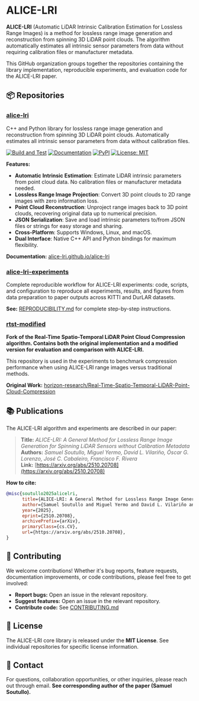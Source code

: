 # ALICE-LRI

**ALICE-LRI** (Automatic LiDAR Intrinsic Calibration Estimation for Lossless Range Images) is a method for lossless range image generation and reconstruction from spinning 3D LiDAR point clouds. The algorithm automatically estimates all intrinsic sensor parameters from data without requiring calibration files or manufacturer metadata.

This GitHub organization groups together the repositories containing the library implementation, reproducible experiments, and evaluation code for the ALICE-LRI paper.

## 📦 Repositories

### [alice-lri](https://github.com/alice-lri/alice-lri)
C++ and Python library for lossless range image generation and reconstruction from spinning 3D LiDAR point clouds. Automatically estimates all intrinsic sensor parameters from data without calibration files.

[![Build and Test](https://github.com/alice-lri/alice-lri/actions/workflows/ci.yml/badge.svg?branch=master)](https://github.com/alice-lri/alice-lri/actions/workflows/ci.yml)
[![Documentation](https://img.shields.io/badge/docs-online-blue.svg)](https://alice-lri.github.io/alice-lri/)
[![PyPI](https://img.shields.io/pypi/v/alice-lri.svg)](https://pypi.org/project/alice-lri/)
[![License: MIT](https://img.shields.io/badge/License-MIT-yellow.svg)](https://opensource.org/licenses/MIT)

**Features:**
- **Automatic Intrinsic Estimation**: Estimate LiDAR intrinsic parameters from point cloud data. No calibration files or manufacturer metadata needed.
- **Lossless Range Image Projection**: Convert 3D point clouds to 2D range images with zero information loss.
- **Point Cloud Reconstruction**: Unproject range images back to 3D point clouds, recovering original data up to numerical precision.
- **JSON Serialization**: Save and load intrinsic parameters to/from JSON files or strings for easy storage and sharing.
- **Cross-Platform**: Supports Windows, Linux, and macOS.
- **Dual Interface**: Native C++ API and Python bindings for maximum flexibility.

**Documentation:** [alice-lri.github.io/alice-lri](https://alice-lri.github.io/alice-lri/)

### [alice-lri-experiments](https://github.com/alice-lri/alice-lri-experiments)
Complete reproducible workflow for ALICE-LRI experiments: code, scripts, and configuration to reproduce all experiments, results, and figures from data preparation to paper outputs across KITTI and DurLAR datasets.


**See:** [REPRODUCIBILITY.md](https://github.com/alice-lri/alice-lri-experiments/blob/main/REPRODUCIBILITY.md) for complete step-by-step instructions.

### [rtst-modified](https://github.com/alice-lri/rtst-modified)
**Fork of the Real-Time Spatio-Temporal LiDAR Point Cloud Compression algorithm. Contains both the original implementation and a modified version for evaluation and comparison with ALICE-LRI.**

This repository is used in the experiments to benchmark compression performance when using ALICE-LRI range images versus traditional methods.

**Original Work:** [horizon-research/Real-Time-Spatio-Temporal-LiDAR-Point-Cloud-Compression](https://github.com/horizon-research/Real-Time-Spatio-Temporal-LiDAR-Point-Cloud-Compression)


## 📚 Publications

The ALICE-LRI algorithm and experiments are described in our paper:

> **Title:** _ALICE-LRI: A General Method for Lossless Range Image Generation for Spinning LiDAR Sensors without Calibration Metadata_  
> **Authors:** _Samuel Soutullo, Miguel Yermo, David L. Vilariño, Óscar G. Lorenzo, José C. Cabaleiro, Francisco F. Rivera_  
> **Link:** [https://arxiv.org/abs/2510.20708](https://arxiv.org/abs/2510.20708)

**How to cite:**
```bibtex
@misc{soutullo2025alicelri,
      title={ALICE-LRI: A General Method for Lossless Range Image Generation for Spinning LiDAR Sensors without Calibration Metadata}, 
      author={Samuel Soutullo and Miguel Yermo and David L. Vilariño and Óscar G. Lorenzo and José C. Cabaleiro and Francisco F. Rivera},
      year={2025},
      eprint={2510.20708},
      archivePrefix={arXiv},
      primaryClass={cs.CV},
      url={https://arxiv.org/abs/2510.20708}, 
}
```

## 🤝 Contributing

We welcome contributions! Whether it's bug reports, feature requests, documentation improvements, or code contributions, please feel free to get involved:

- **Report bugs:** Open an issue in the relevant repository.
- **Suggest features:** Open an issue in the relevant repository.
- **Contribute code:** See [CONTRIBUTING.md](https://github.com/alice-lri/alice-lri/blob/main/CONTRIBUTING.md)

## 📄 License

The ALICE-LRI core library is released under the **MIT License**. See individual repositories for specific license information.

## 📧 Contact

For questions, collaboration opportunities, or other inquiries, please reach out through email. **See corresponding author of the paper (Samuel Soutullo).**
